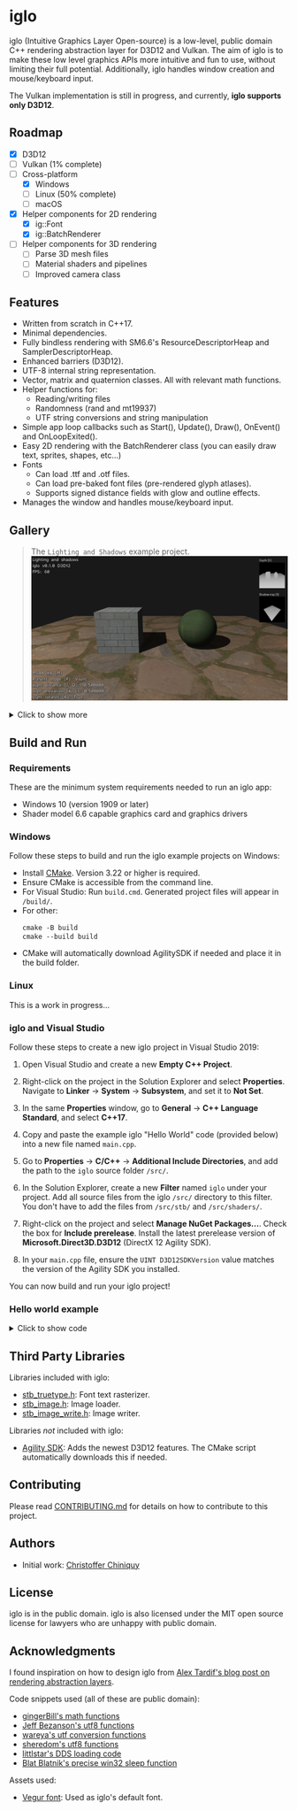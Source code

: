 # iglo

iglo (Intuitive Graphics Layer Open-source) is a low-level, public domain C++ rendering abstraction layer for D3D12 and Vulkan. The aim of iglo is to make these low level graphics APIs more intuitive and fun to use, without limiting their full potential. Additionally, iglo handles window creation and mouse/keyboard input.

The Vulkan implementation is still in progress, and currently, **iglo supports only D3D12**.

## Roadmap

- [x] D3D12
- [ ] Vulkan (1% complete)
- [ ] Cross-platform
  - [x] Windows
  - [ ] Linux (50% complete)
  - [ ] macOS
- [x] Helper components for 2D rendering
  -  [x] ig::Font
  -  [x] ig::BatchRenderer
- [ ] Helper components for 3D rendering
  -  [ ] Parse 3D mesh files
  -  [ ] Material shaders and pipelines
  -  [ ] Improved camera class

## Features

- Written from scratch in C++17.
- Minimal dependencies.
- Fully bindless rendering with SM6.6's ResourceDescriptorHeap and SamplerDescriptorHeap.
- Enhanced barriers (D3D12).
- UTF-8 internal string representation.
- Vector, matrix and quaternion classes. All with relevant math functions.
- Helper functions for:
  - Reading/writing files
  - Randomness (rand and mt19937)
  - UTF string conversions and string manipulation
- Simple app loop callbacks such as Start(), Update(), Draw(), OnEvent() and OnLoopExited().
- Easy 2D rendering with the BatchRenderer class (you can easily draw text, sprites, shapes, etc...)
- Fonts
  - Can load .ttf and .otf files.
  - Can load pre-baked font files (pre-rendered glyph atlases).
  - Supports signed distance fields with glow and outline effects.
- Manages the window and handles mouse/keyboard input.

## Gallery

> The `Lighting and Shadows` example project.
![](images/example-projects/LightingAndShadows.png)

<details>
<summary>Click to show more</summary>

> The `Camera and Skybox` example project demonstrates how to use the ig::BaseCamera class and how to render a skybox. It also demonstrates how to use instancing to render models (cubes in this case).
![](images/example-projects/CameraAndSkybox.png)

> The `Hello BatchRenderer` example project demonstrates how to use the ig::BatchRenderer class to render various types of 2D geometry.
![](images/example-projects/HelloBatchRenderer1.png)
![](images/example-projects/HelloBatchRenderer2.png)
![](images/example-projects/HelloBatchRenderer3.png)
![](images/example-projects/HelloBatchRenderer4.png)
![](images/example-projects/HelloBatchRenderer5.png)
![](images/example-projects/HelloBatchRenderer6.png)
![](images/example-projects/HelloBatchRenderer7.png)

> The `Hello cube` and `Hello world` example projects.
![](images/example-projects/HelloCube.png)
![](images/example-projects/HelloWorld.png)

</details>

## Build and Run

### Requirements

These are the minimum system requirements needed to run an iglo app:

- Windows 10 (version 1909 or later)
- Shader model 6.6 capable graphics card and graphics drivers

### Windows

Follow these steps to build and run the iglo example projects on Windows:

- Install [CMake](https://cmake.org/download/). Version 3.22 or higher is required.
- Ensure CMake is accessible from the command line. 
- For Visual Studio: Run `build.cmd`. Generated project files will appear in `/build/`. 
- For other:
  ```
  cmake -B build
  cmake --build build
  ```
- CMake will automatically download AgilitySDK if needed and place it in the build folder.

### Linux

This is a work in progress...

### iglo and Visual Studio

Follow these steps to create a new iglo project in Visual Studio 2019:  

1. Open Visual Studio and create a new **Empty C++ Project**.  

2. Right-click on the project in the Solution Explorer and select **Properties**. Navigate to **Linker** → **System** → **Subsystem**, and set it to **Not Set**.  

3. In the same **Properties** window, go to **General** → **C++ Language Standard**, and select **C++17**.  

4. Copy and paste the example iglo "Hello World" code (provided below) into a new file named `main.cpp`.  

5. Go to **Properties** → **C/C++** → **Additional Include Directories**, and add the path to the `iglo` source folder `/src/`.  

6. In the Solution Explorer, create a new **Filter** named `iglo` under your project. Add all source files from the iglo `/src/` directory to this filter. You don't have to add the files from `/src/stb/` and `/src/shaders/`. 

7. Right-click on the project and select **Manage NuGet Packages...**. Check the box for **Include prerelease**. Install the latest prerelease version of **Microsoft.Direct3D.D3D12** (DirectX 12 Agility SDK).  

8. In your `main.cpp` file, ensure the `UINT D3D12SDKVersion` value matches the version of the Agility SDK you installed.  

You can now build and run your iglo project!

### Hello world example

<details>
<summary>Click to show code</summary>

```
#include "iglo.h"
#include "igloFont.h"
#include "igloBatchRenderer.h"
#include "igloMainLoop.h"

#ifdef IGLO_D3D12
// Agility SDK path and version. Support for enhanced barriers and shader model 6.6 is required.
extern "C" { __declspec(dllexport) extern const UINT D3D12SDKVersion = 715; }
extern "C" { __declspec(dllexport) extern const char* D3D12SDKPath = u8".\\D3D12\\"; }
#endif

ig::IGLOContext context;
ig::CommandList cmd;
ig::Font defaultFont;
ig::BatchRenderer r;
ig::MainLoop mainloop;

void Start()
{
	cmd.Load(context, ig::CommandListType::Graphics);

	cmd.Begin();
	{
		defaultFont.LoadAsPrebaked(context, cmd, ig::GetDefaultFont()); // Load embedded prebaked font
		r.Load(context, cmd, context.GetBackBufferRenderTargetDesc());
	}
	cmd.End();

	// Submit work to the GPU and wait for the work to complete before proceeding
	context.WaitForCompletion(context.Submit(cmd));
}

void OnLoopExited()
{
	context.WaitForIdleDevice(); // Wait for GPU to finish all remaining work before resources get released
}

// This is called once per frame.
void Update(double elapsedSeconds)
{
}

// This is a frame-rate independent callback that allows you to decouple the game physics frame-rate from the visual frame-rate.
// This is called with a fixed timestep.
void FixedUpdate()
{
}

void OnEvent(ig::Event e)
{
	if (e.type == ig::EventType::CloseRequest)
	{
		mainloop.Quit();
		return;
	}
}

void Draw()
{
	cmd.Begin();
	{
		// The back buffer will now be used as a render target
		cmd.AddTextureBarrier(context.GetBackBuffer(), ig::SimpleBarrier::Common, ig::SimpleBarrier::RenderTarget, false);
		cmd.FlushBarriers();

		cmd.SetRenderTarget(&context.GetBackBuffer());
		cmd.SetViewport((float)context.GetWidth(), (float)context.GetHeight());
		cmd.SetScissorRectangle(context.GetWidth(), context.GetHeight());
		cmd.ClearColor(context.GetBackBuffer(), ig::Colors::Black);

		r.Begin(cmd);
		{
			r.DrawString(64, 64, "Hello world!", defaultFont, ig::Colors::Green);
		}
		r.End();

		// The back buffer will now be used to present
		cmd.AddTextureBarrier(context.GetBackBuffer(), ig::SimpleBarrier::RenderTarget, ig::SimpleBarrier::Common, false);
		cmd.FlushBarriers();
	}
	cmd.End();

	context.Submit(cmd);
	context.Present();
}

#ifdef _WIN32
int WINAPI WinMain(HINSTANCE hInstance, HINSTANCE hPrevInst, LPSTR lpCmdLine, int nShow)
#endif
#ifdef __linux__
int main(int argc, char** argv)
#endif
{
	if (context.Load(
		ig::WindowSettings("Hello world!", 640, 480),
		ig::RenderSettings(ig::PresentMode::Vsync)))
	{
		mainloop.Run(context, Start, OnLoopExited, Draw, Update, FixedUpdate, OnEvent);
	}
	// The iglo objects declared on the stack get released here in the reverse order they were declared
	return 0;
}
```

</details>

## Third Party Libraries

Libraries included with iglo:
- [stb_truetype.h](https://github.com/nothings/stb/): Font text rasterizer.
- [stb_image.h](https://github.com/nothings/stb/): Image loader.
- [stb_image_write.h](https://github.com/nothings/stb/): Image writer.

Libraries *not* included with iglo:
- [Agility SDK](https://devblogs.microsoft.com/directx/directx12agility/): Adds the newest D3D12 features. The CMake script automatically downloads this if needed.

## Contributing

Please read [CONTRIBUTING.md](CONTRIBUTING.md) for details on how to contribute to this project.

## Authors

- Initial work: [Christoffer Chiniquy](https://github.com/c-chiniquy)

## License

iglo is in the public domain. iglo is also licensed under the MIT open source license for lawyers who are unhappy with public domain.

## Acknowledgments

I found inspiration on how to design iglo from [Alex Tardif's blog post on rendering abstraction layers](https://alextardif.com/RenderingAbstractionLayers.html).

Code snippets used (all of these are public domain):
- [gingerBill's math functions](https://github.com/gingerBill/gb/blob/master/gb_math.h)
- [Jeff Bezanson's utf8 functions](https://github.com/JeffBezanson/cutef8/blob/master/utf8.c)
- [wareya's utf conversion functions](https://github.com/wareya/unishim/blob/master/unishim.h)
- [sheredom's utf8 functions](https://github.com/sheredom/utf8.h/blob/master/utf8.h)
- [littlstar's DDS loading code](https://github.com/littlstar/soil/)
- [Blat Blatnik's precise win32 sleep function](https://github.com/blat-blatnik/Snippets/blob/main/precise_sleep.c)

Assets used:
- [Vegur font](https://www.fontspace.com/vegur-font-f7408): Used as iglo's default font.
